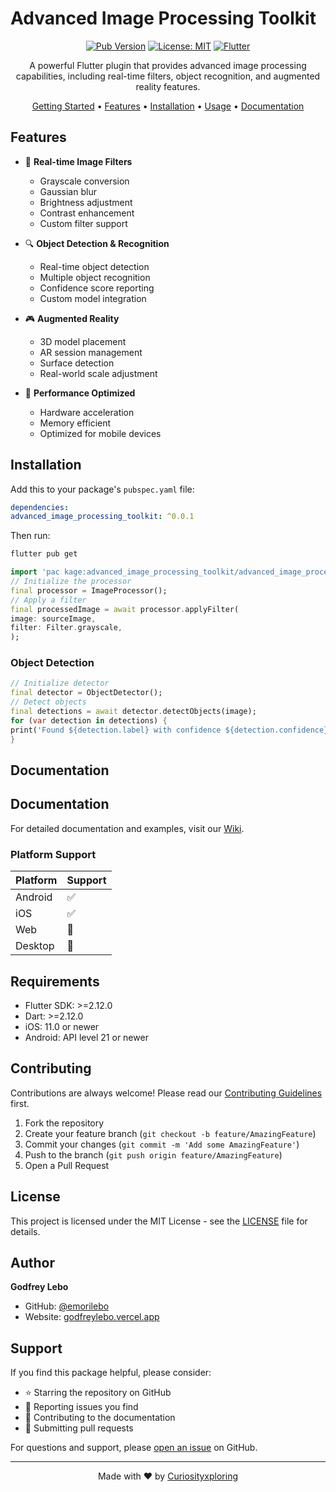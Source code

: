 # Advanced Image Processing Toolkit

<div align="center">

[![Pub Version](https://img.shields.io/pub/v/advanced_image_processing_toolkit)](https://pub.dev/packages/advanced_image_processing_toolkit)
[![License: MIT](https://img.shields.io/badge/License-MIT-yellow.svg)](https://opensource.org/licenses/MIT)
[![Flutter](https://img.shields.io/badge/Platform-Flutter-blue.svg)](https://flutter.dev)

A powerful Flutter plugin that provides advanced image processing capabilities, including real-time filters, object recognition, and augmented reality features.

[Getting Started](#getting-started) • [Features](#features) • [Installation](#installation) • [Usage](#usage) • [Documentation](#documentation)

</div>

## Features

- 🎨 **Real-time Image Filters**
  - Grayscale conversion
  - Gaussian blur
  - Brightness adjustment
  - Contrast enhancement
  - Custom filter support

- 🔍 **Object Detection & Recognition**
  - Real-time object detection
  - Multiple object recognition
  - Confidence score reporting
  - Custom model integration

- 🎮 **Augmented Reality**
  - 3D model placement
  - AR session management
  - Surface detection
  - Real-world scale adjustment

- 💪 **Performance Optimized**
  - Hardware acceleration
  - Memory efficient
  - Optimized for mobile devices

## Installation

Add this to your package's `pubspec.yaml` file:

```yaml
dependencies:
advanced_image_processing_toolkit: ^0.0.1
```

Then run:

```bash
flutter pub get
```

```dart
import 'pac kage:advanced_image_processing_toolkit/advanced_image_processing_toolkit.dart';
// Initialize the processor
final processor = ImageProcessor();
// Apply a filter
final processedImage = await processor.applyFilter(
image: sourceImage,
filter: Filter.grayscale,
);
```

### Object Detection

```dart
// Initialize detector
final detector = ObjectDetector();
// Detect objects
final detections = await detector.detectObjects(image);
for (var detection in detections) {
print('Found ${detection.label} with confidence ${detection.confidence}');
}
```

## Documentation
## Documentation

For detailed documentation and examples, visit our [Wiki](https://github.com/emorilebo/advanced_image_processing_toolkit/wiki).

### Platform Support

| Platform | Support |
|----------|---------|
| Android  | ✅      |
| iOS      | ✅      |
| Web      | 🚧      |
| Desktop  | 🚧      |

## Requirements

- Flutter SDK: >=2.12.0
- Dart: >=2.12.0
- iOS: 11.0 or newer
- Android: API level 21 or newer

## Contributing

Contributions are always welcome! Please read our [Contributing Guidelines](CONTRIBUTING.md) first.

1. Fork the repository
2. Create your feature branch (`git checkout -b feature/AmazingFeature`)
3. Commit your changes (`git commit -m 'Add some AmazingFeature'`)
4. Push to the branch (`git push origin feature/AmazingFeature`)
5. Open a Pull Request

## License

This project is licensed under the MIT License - see the [LICENSE](LICENSE) file for details.

## Author

**Godfrey Lebo**
- GitHub: [@emorilebo](https://github.com/emorilebo)
- Website: [godfreylebo.vercel.app](https://godfreylebo.vercel.app/)

## Support

If you find this package helpful, please consider:
- ⭐ Starring the repository on GitHub
- 🐛 Reporting issues you find
- 📖 Contributing to the documentation
- 🤝 Submitting pull requests

For questions and support, please [open an issue](https://github.com/emorilebo/advanced_image_processing_toolkit/issues) on GitHub.

---

<div align="center">
Made with ❤️ by <a href="https://github.com/Curiosityxploring">Curiosityxploring</a>
</div>
